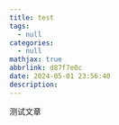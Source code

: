 ```yaml
---
title: test
tags:
  - null
categories:
  - null
mathjax: true
abbrlink: d87f7e0c
date: 2024-05-01 23:56:40
description:
---
```



测试文章